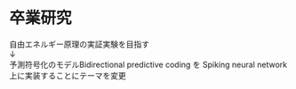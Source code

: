 # 卒業研究
自由エネルギー原理の実証実験を目指す  
↓  
予測符号化のモデルBidirectional predictive coding を Spiking neural network上に実装することにテーマを変更
